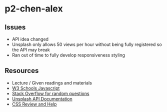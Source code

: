 # p2-chen-alex
## Issues
* API idea changed
* Unsplash only allows 50 views per hour without being fully registered so the API may break
* Ran out of time to fully develop responsiveness styling
## Resources
* Lecture / Given readings and materials
* [W3 Schools Javascript](https://www.w3schools.com/)
* [Stack Overflow for random questions](https://stackoverflow.com/)
* [Unsplash API Documentation](https://unsplash.com/documentation)
* [CSS Review and Help](https://css-tricks.com)
